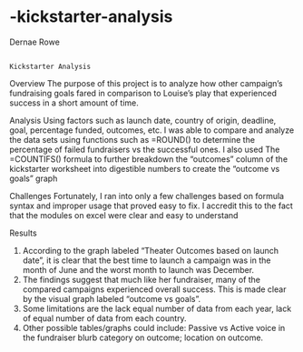 # -kickstarter-analysis
Dernae Rowe 

                                                                   Kickstarter Analysis 
Overview 
The purpose of this project is to analyze how other campaign’s fundraising goals fared in comparison to Louise’s play that experienced success in a short amount of time. 

Analysis
Using factors such as launch date, country of origin, deadline, goal, percentage funded, outcomes, etc. I was able to compare and analyze the data sets using functions such as =ROUND() 
to determine the percentage of failed fundraisers vs the successful ones. I also used The =COUNTIFS() formula to further breakdown the “outcomes” column of the kickstarter worksheet into 
digestible numbers to create the “outcome vs goals” graph 

Challenges
Fortunately, I ran into only a few challenges based on formula syntax and improper usage that proved easy to fix. I accredit this to the fact that the modules on excel were clear 
and easy to understand

Results 
1.	According to the graph labeled “Theater Outcomes based on launch date”, it is clear that the best time to launch a campaign was in the month of June and the worst month to 
    launch was December.  
2.	The findings suggest that much like her fundraiser, many of the compared campaigns experienced overall success. This is made clear by the visual graph labeled “outcome vs goals”. 
3.	 Some limitations are the lack equal number of data from each year, lack of equal number of data from each country.
4.	Other possible tables/graphs could include: Passive vs Active voice in the fundraiser blurb category on outcome; location on outcome. 
